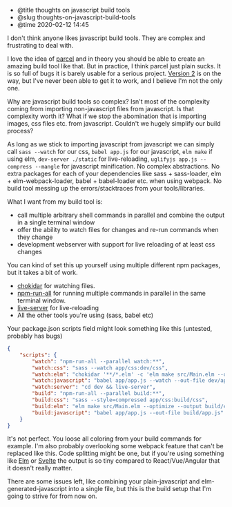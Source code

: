 * @title thoughts on javascript build tools
* @slug thoughts-on-javascript-build-tools
* @time 2020-02-12 14:45

I don't think anyone likes javascript build tools. They are complex and frustrating to deal with.

I love the idea of [parcel](https://parceljs.org/) and in theory you should be able to create an amazing build tool like that. But in practice, I think parcel just plain sucks. It is so full of bugs it is barely usable for a serious project. [Version 2](https://medium.com/@devongovett/parcel-2-0-0-alpha-1-is-here-8b160c6e3f7e) is on the way, but I've never been able to get it to work, and I believe I'm not the only one.

Why are javascript build tools so complex? Isn't most of the complexity coming from importing non-javascript files from javascript. Is that complexity worth it? What if we stop the abomination that is importing images, css files etc. from javascript. Couldn't we hugely simplify our build process?

As long as we stick to importing javascript from javascript we can simply call `sass --watch` for our css, `babel app.js` for our javascript, `elm make` if using elm, `dev-server ./static` for live-reloading, `uglifyjs app.js --compress --mangle` for javascript minification. No complex abstractions. No extra packages for each of your dependencies like sass + sass-loader, elm + elm-webpack-loader, babel + babel-loader etc. when using webpack. No build tool messing up the errors/stacktraces from your tools/libraries.

What I want from my build tool is:

* call multiple arbitrary shell commands in parallel and combine the output in a single terminal window
* offer the ability to watch files for changes and re-run commands when they change
* development webserver with support for live reloading of at least css changes

You can kind of set this up yourself using multiple different npm packages, but it takes a bit of work.
 
* [chokidar](https://github.com/paulmillr/chokidar) for watching files.
* [npm-run-all](https://www.npmjs.com/package/npm-run-all) for running multiple commands in parallel in the same terminal window.
* [live-server](https://www.npmjs.com/package/live-server) for live-reloading
* All the other tools you're using (sass, babel etc)

Your package.json scripts field might look something like this (untested, probably has bugs)

```json
{
    "scripts": {
        "watch": "npm-run-all --parallel watch:**",
        "watch:css": "sass --watch app/css:dev/css",
        "watch:elm": "chokidar '**/*.elm' -c 'elm make src/Main.elm --output dev/elm.js' --initial",
        "watch:javascript": "babel app/app.js --watch --out-file dev/app.js",
        "watch:server": "cd dev && live-server",
        "build": "npm-run-all --parallel build:**",
        "build:css": "sass --style=compressed app/css:build/css",
        "build:elm": "elm make src/Main.elm --optimize --output build/elm.js",
        "build:javascript": "babel app/app.js --out-file build/app.js"
    }
}
```

It's not perfect. You loose all coloring from your build commands for example. I'm also probably overlooking some webpack feature that can't be replaced like this. Code splitting might be one, but if you're using something like [Elm](https://elm-lang.org/) or [Svelte](https://svelte.dev/) the output is so tiny compared to React/Vue/Angular that it doesn't really matter.

There are some issues left, like combining your plain-javascript and elm-generated-javascript into a single file, but this is the build setup that I'm going to strive for from now on.
